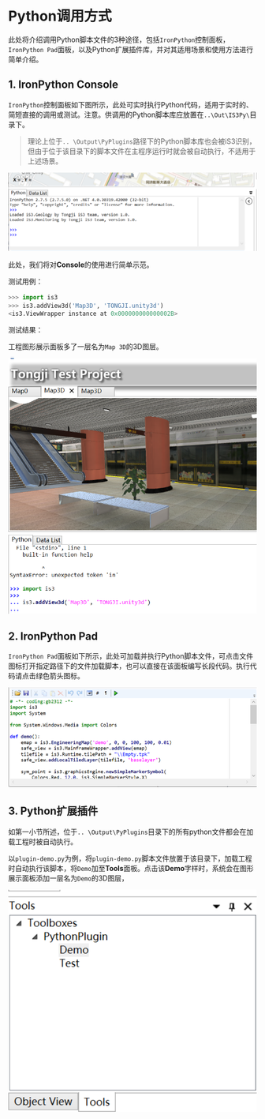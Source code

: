 # Python调用方式

此处将介绍调用Python脚本文件的3种途径，包括`IronPython`控制面板，`IronPython Pad`面板，以及Python扩展插件库，并对其适用场景和使用方法进行简单介绍。

## 1. IronPython Console

`IronPython`控制面板如下图所示，此处可实时执行Python代码，适用于实时的、简短直接的调用或测试。注意。供调用的Python脚本库应放置在`..\Out\IS3Py\`目录下。

>  理论上位于`.. \Output\PyPlugins`路径下的Python脚本库也会被iS3识别，但由于位于该目录下的脚本文件在主程序运行时就会被自动执行，不适用于上述场景。

<div style= text-align:center>
<img src="./img/IronPythonConsole.png"  style='width:600px'; 'left: 50%' />
</div>

此处，我们将对**Console**的使用进行简单示范。

测试用例：

```python
>>> import is3
>>> is3.addView3d('Map3D', 'TONGJI.unity3d')
﻿<is3.ViewWrapper instance at 0x000000000000002B>
```

测试结果：

工程图形展示面板多了一层名为`Map 3D`的3D图层。

<div style= text-align:center>
<img src="./img/1.png"  style='width:600px'; 'left: 50%' />
</div>

## 2. IronPython Pad

`IronPython Pad`面板如下所示，此处可加载并执行Python脚本文件，可点击文件图标打开指定路径下的文件加载脚本，也可以直接在该面板编写长段代码。执行代码请点击绿色箭头图标。

<div style= text-align:center>
<img src="./img/IronPythonPad.png"  style='width:600px'; 'left: 50%' />
</div>

## 3.  Python扩展插件

如第一小节所述，位于`.. \Output\PyPlugins`目录下的所有python文件都会在加载工程时被自动执行。

以`plugin-demo.py`为例，将`plugin-demo.py`脚本文件放置于该目录下，加载工程时自动执行该脚本，将`Demo`加至**Tools**面板。点击该**Demo**字样时，系统会在图形展示面板添加一层名为`Demo`的3D图层，

<div style= text-align:center>
<img src="./img/Tools.png"  style='width:600px'; 'left: 50%' />
</div>